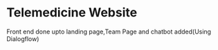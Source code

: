 # Telemedicine Website
Front end done upto landing page,Team Page and chatbot added(Using Dialogflow)

